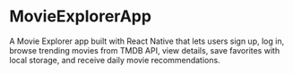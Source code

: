 # MovieExplorerApp
A Movie Explorer app built with React Native that lets users sign up, log in, browse trending movies from TMDB API, view details, save favorites with local storage, and receive daily movie recommendations.
